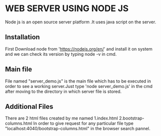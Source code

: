 # WEB SERVER USING NODE JS

Node js is an open source server platform .It uses java script on the server.

## Installation

First Download node from 'https://nodejs.org/en/' and install it on system and we can check its version by typing node -v in cmd.

## Main file

File named "server_demo.js" is the main file which has to be executed in order to see a working server.Just type 'node server_demo.js' in the cmd after moving to the directory in which server file is stored.

## Additional Files
There are 2 html files created by me named
1.index.html 
2.bootstrap-columns.html 
In order to give request for any particular file type "localhost:4040/bootstrap-columns.html" in the browser search pannel.

